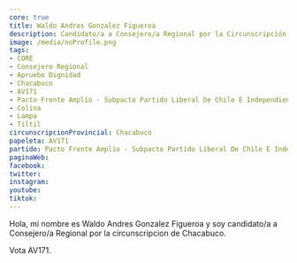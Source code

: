 ```yaml
---
core: true
title: Waldo Andres Gonzalez Figueroa
description: Candidato/a a Consejero/a Regional por la Circunscripción de Chacabuco
image: /media/noProfile.png
tags:
- CORE
- Consejero Regional
- Apruebo Dignidad
- Chacabuco
- AV171
- Pacto Frente Amplio - Subpacto Partido Liberal De Chile E Independientes - Comunes
- Colina
- Lampa
- Tiltil
circunscripcionProvincial: Chacabuco
papeleta: AV171
partido: Pacto Frente Amplio - Subpacto Partido Liberal De Chile E Independientes - Comunes
paginaWeb:
facebook:
twitter:
instagram:
youtube:
tiktok:
---
```

Hola, mi nombre es Waldo Andres Gonzalez Figueroa y soy candidato/a a Consejero/a Regional por la circunscripcion de Chacabuco.

Vota AV171.